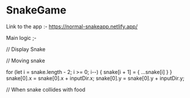 # SnakeGame

Link to the app :- https://normal-snakeapp.netlify.app/

Main logic ;- 

// Display Snake

// Moving snake

for (let i = snake.length - 2; i >= 0; i--) { snake[i + 1] = { ...snake[i] } }
    snake[0].x = snake[0].x + inputDir.x;
    snake[0].y = snake[0].y + inputDir.y;
    
    
// When snake collides with food

